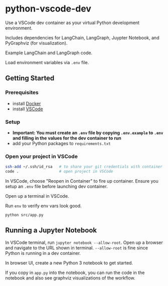 # python-vscode-dev

Use a VSCode dev container as your virtual Python development environment.

Includes dependencies for LangChain, LangGraph, Juypter Notebook, and PyGraphviz (for visualization).

Example LangChain and LangGraph code.

Load environment variables via `.env` file.

## Getting Started

### Prerequisites

- install [Docker](https://www.docker.com/get-started)
- install [VSCode](https://code.visualstudio.com/download)

### Setup

- **Important: You must create an `.env` file by copying `.env.example` to `.env` and filling in the values for the dev container to run**
- add your Python packages to `requirements.txt`

### Open your project in VSCode

```bash
ssh-add ~/.ssh/id_rsa   # to share your git credentials with container
code .                  # open project in VSCode
```

In VSCode, choose "Reopen in Container" to fire up container. Ensure you setup an `.env` file before launching dev container.

Open up a terminal in VSCode.

Run `env` to verify env vars look good.

`python src/app.py`

## Running a Jupyter Notebook

In VSCode terminal, run `jupyter notebook --allow-root`. Open up a browser and navigate to the URL shown in terminal. `--allow-root` is fine since Python is running in a dev container.

In browser UI, create a new Python 3 notebook to get started.

If you copy in `app.py` into the notebook, you can run the code in the notebook and also see graphviz visualizations of the workflow.
